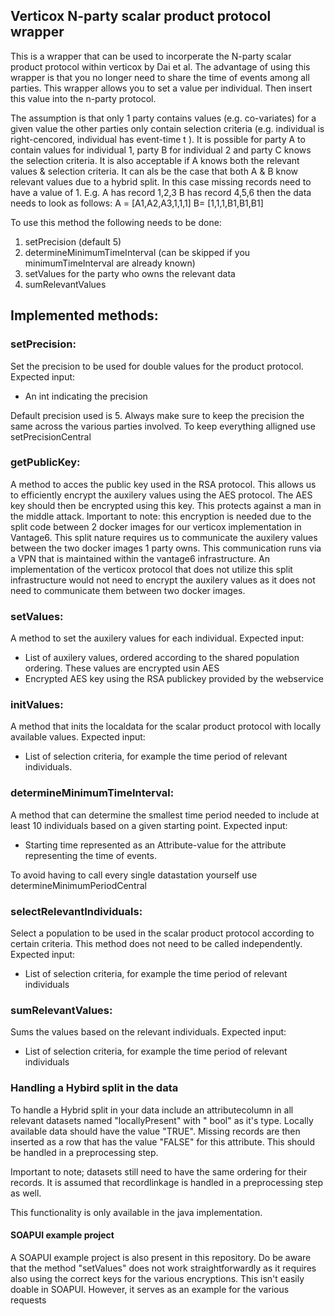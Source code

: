 ## Verticox N-party scalar product protocol wrapper

This is a wrapper that can be used to incorperate the N-party scalar product protocol within verticox by Dai et al. The
advantage of using this wrapper is that you no longer need to share the time of events among all parties. This wrapper
allows you to set a value per individual. Then insert this value into the n-party protocol.

The assumption is that only 1 party contains values (e.g. co-variates) for a given value the other parties only contain
selection criteria (e.g. individual is right-cencored, individual has event-time t ). It is possible for party A to
contain values for individual 1, party B for individual 2 and party C knows the selection criteria. It is also
acceptable if A knows both the relevant values & selection criteria. It can als be the case that both A & B know
relevant values due to a hybrid split. In this case missing records need to have a value of 1. E.g. A has record 1,2,3 B
has record 4,5,6 then the data needs to look as follows: A = [A1,A2,A3,1,1,1] B= [1,1,1,B1,B1,B1]

To use this method the following needs to be done:

1) setPrecision (default 5)
2) determineMinimumTimeInterval (can be skipped if you minimumTimeInterval are already known)
3) setValues for the party who owns the relevant data
4) sumRelevantValues

## Implemented methods:

### setPrecision:

Set the precision to be used for double values for the product protocol. Expected input:

- An int indicating the precision

Default precision used is 5. Always make sure to keep the precision the same across the various parties involved. To
keep everything alligned use setPrecisionCentral

### getPublicKey:

A method to acces the public key used in the RSA protocol. This allows us to efficiently encrypt the auxilery values
using the AES protocol. The AES key should then be encrypted using this key. This protects against a man in the middle
attack. Important to note: this encryption is needed due to the split code between 2 docker images for our verticox
implementation in Vantage6. This split nature requires us to communicate the auxilery values between the two docker
images 1 party owns. This communication runs via a VPN that is maintained within the vantage6 infrastructure. An
implementation of the verticox protocol that does not utilize this split infrastructure would not need to encrypt the
auxilery values as it does not need to communicate them between two docker images.

### setValues:

A method to set the auxilery values for each individual. Expected input:

- List of auxilery values, ordered according to the shared population ordering. These values are encrypted usin AES
- Encrypted AES key using the RSA publickey provided by the webservice

### initValues:

A method that inits the localdata for the scalar product protocol with locally available values. Expected input:

- List of selection criteria, for example the time period of relevant individuals.

### determineMinimumTimeInterval:

A method that can determine the smallest time period needed to include at least 10 individuals based on a given starting
point. Expected input:

- Starting time represented as an Attribute-value for the attribute representing the time of events.

To avoid having to call every single datastation yourself use determineMinimumPeriodCentral

### selectRelevantIndividuals:

Select a population to be used in the scalar product protocol according to certain criteria. This method does not need
to be called independently. Expected input:

- List of selection criteria, for example the time period of relevant individuals

### sumRelevantValues:

Sums the values based on the relevant individuals. Expected input:

- List of selection criteria, for example the time period of relevant individuals

### Handling a Hybird split in the data

To handle a Hybrid split in your data include an attributecolumn in all relevant datasets named "locallyPresent" with "
bool" as it's type. Locally available data should have the value "TRUE". Missing records are then inserted as a row that
has the value "FALSE" for this attribute. This should be handled in a preprocessing step.

Important to note; datasets still need to have the same ordering for their records. It is assumed that recordlinkage is
handled in a preprocessing step as well.

This functionality is only available in the java implementation.

#### SOAPUI example project

A SOAPUI example project is also present in this repository. Do be aware that the method "setValues" does not work
straightforwardly as it requires also using the correct keys for the various encryptions. This isn't easily doable in
SOAPUI. However, it serves as an example for the various requests